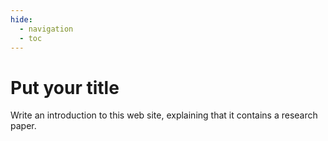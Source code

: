 ```yaml
---
hide:
  - navigation
  - toc
---
```


# Put your title

Write an introduction to this web site, explaining that it contains a research
paper.
